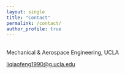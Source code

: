 ```yaml
---
layout: single
title: "Contact"
permalink: /contact/
author_profile: true
---
```



<br> Mechanical & Aerospace Engineering, UCLA

liqiaofeng1990@g.ucla.edu